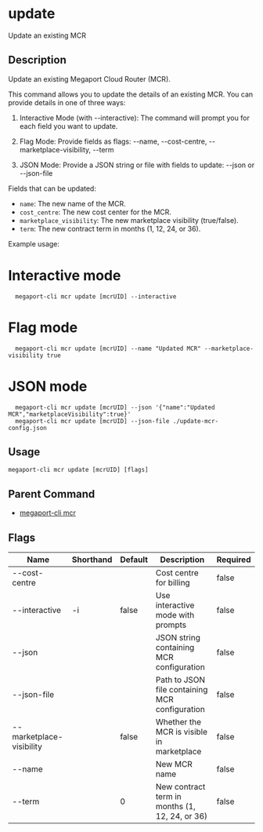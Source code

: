 # update

Update an existing MCR

## Description

Update an existing Megaport Cloud Router (MCR).

This command allows you to update the details of an existing MCR.
You can provide details in one of three ways:

1. Interactive Mode (with --interactive):
   The command will prompt you for each field you want to update.

2. Flag Mode:
   Provide fields as flags:
   --name, --cost-centre, --marketplace-visibility, --term

3. JSON Mode:
   Provide a JSON string or file with fields to update:
   --json <json-string> or --json-file <path>

Fields that can be updated:
- `name`: The new name of the MCR.
- `cost_centre`: The new cost center for the MCR.
- `marketplace_visibility`: The new marketplace visibility (true/false).
- `term`: The new contract term in months (1, 12, 24, or 36).

Example usage:

  # Interactive mode
```
  megaport-cli mcr update [mcrUID] --interactive
```

  # Flag mode
```
  megaport-cli mcr update [mcrUID] --name "Updated MCR" --marketplace-visibility true
```

  # JSON mode
```
  megaport-cli mcr update [mcrUID] --json '{"name":"Updated MCR","marketplaceVisibility":true}'
  megaport-cli mcr update [mcrUID] --json-file ./update-mcr-config.json
```



## Usage

```
megaport-cli mcr update [mcrUID] [flags]
```



## Parent Command

* [megaport-cli mcr](mcr.md)




## Flags

| Name | Shorthand | Default | Description | Required |
|------|-----------|---------|-------------|----------|
| --cost-centre |  |  | Cost centre for billing | false |
| --interactive | -i | false | Use interactive mode with prompts | false |
| --json |  |  | JSON string containing MCR configuration | false |
| --json-file |  |  | Path to JSON file containing MCR configuration | false |
| --marketplace-visibility |  | false | Whether the MCR is visible in marketplace | false |
| --name |  |  | New MCR name | false |
| --term |  | 0 | New contract term in months (1, 12, 24, or 36) | false |




